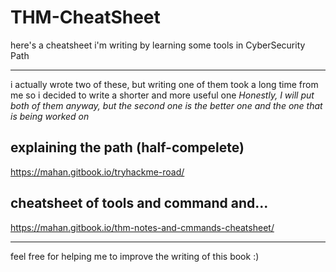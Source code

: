 # THM-CheatSheet
here's a cheatsheet i'm writing by learning some tools in CyberSecurity Path

---

i actually wrote two of these, but writing one of them took a long time from me so i decided to write a shorter and more useful one
_Honestly, I will put both of them anyway, but the second one is the better one and the one that is being worked on_

## explaining the path (half-compelete)
https://mahan.gitbook.io/tryhackme-road/

## cheatsheet of tools and command and...
https://mahan.gitbook.io/thm-notes-and-cmmands-cheatsheet/

---

feel free for helping me to improve the writing of this book :)
